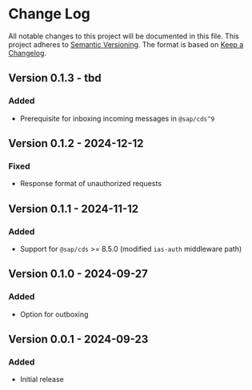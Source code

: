 # Change Log

All notable changes to this project will be documented in this file.
This project adheres to [Semantic Versioning](http://semver.org/).
The format is based on [Keep a Changelog](http://keepachangelog.com/).

## Version 0.1.3 - tbd

### Added

- Prerequisite for inboxing incoming messages in `@sap/cds^9`

## Version 0.1.2 - 2024-12-12

### Fixed

- Response format of unauthorized requests

## Version 0.1.1 - 2024-11-12

### Added

- Support for `@sap/cds` >= 8.5.0 (modified `ias-auth` middleware path)

## Version 0.1.0 - 2024-09-27

### Added

- Option for outboxing

## Version 0.0.1 - 2024-09-23

### Added

- Initial release
